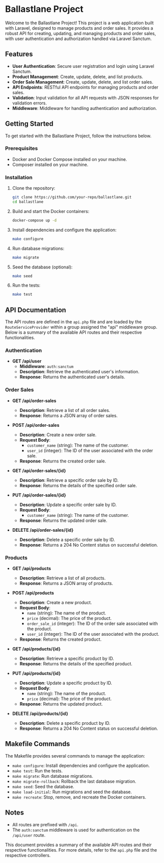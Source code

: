 # Ballastlane Project

Welcome to the Ballastlane Project! This project is a web application built with Laravel, designed to manage products and order sales. It provides a robust API for creating, updating, and managing products and order sales, with user authentication and authorization handled via Laravel Sanctum.

## Features

- **User Authentication**: Secure user registration and login using Laravel Sanctum.
- **Product Management**: Create, update, delete, and list products.
- **Order Sale Management**: Create, update, delete, and list order sales.
- **API Endpoints**: RESTful API endpoints for managing products and order sales.
- **Validation**: Input validation for all API requests with JSON responses for validation errors.
- **Middleware**: Middleware for handling authentication and authorization.

## Getting Started

To get started with the Ballastlane Project, follow the instructions below.

### Prerequisites

- Docker and Docker Compose installed on your machine.
- Composer installed on your machine.

### Installation

1. Clone the repository:
    ```sh
    git clone https://github.com/your-repo/ballastlane.git
    cd ballastlane
    ```

2. Build and start the Docker containers:
    ```sh
    docker-compose up -d
    ```

3. Install dependencies and configure the application:
    ```sh
    make configure
    ```

4. Run database migrations:
    ```sh
    make migrate
    ```

5. Seed the database (optional):
    ```sh
    make seed
    ```

6. Run the tests:
    ```sh
    make test
    ```

## API Documentation

The API routes are defined in the `api.php` file and are loaded by the `RouteServiceProvider` within a group assigned the "api" middleware group. Below is a summary of the available API routes and their respective functionalities.

### Authentication

- **GET /api/user**
  - **Middleware**: `auth:sanctum`
  - **Description**: Retrieve the authenticated user's information.
  - **Response**: Returns the authenticated user's details.

### Order Sales

- **GET /api/order-sales**
  - **Description**: Retrieve a list of all order sales.
  - **Response**: Returns a JSON array of order sales.

- **POST /api/order-sales**
  - **Description**: Create a new order sale.
  - **Request Body**:
    - `customer_name` (string): The name of the customer.
    - `user_id` (integer): The ID of the user associated with the order sale.
  - **Response**: Returns the created order sale.

- **GET /api/order-sales/{id}**
  - **Description**: Retrieve a specific order sale by ID.
  - **Response**: Returns the details of the specified order sale.

- **PUT /api/order-sales/{id}**
  - **Description**: Update a specific order sale by ID.
  - **Request Body**:
    - `customer_name` (string): The name of the customer.
  - **Response**: Returns the updated order sale.

- **DELETE /api/order-sales/{id}**
  - **Description**: Delete a specific order sale by ID.
  - **Response**: Returns a 204 No Content status on successful deletion.

### Products

- **GET /api/products**
  - **Description**: Retrieve a list of all products.
  - **Response**: Returns a JSON array of products.

- **POST /api/products**
  - **Description**: Create a new product.
  - **Request Body**:
    - `name` (string): The name of the product.
    - `price` (decimal): The price of the product.
    - `order_sale_id` (integer): The ID of the order sale associated with the product.
    - `user_id` (integer): The ID of the user associated with the product.
  - **Response**: Returns the created product.

- **GET /api/products/{id}**
  - **Description**: Retrieve a specific product by ID.
  - **Response**: Returns the details of the specified product.

- **PUT /api/products/{id}**
  - **Description**: Update a specific product by ID.
  - **Request Body**:
    - `name` (string): The name of the product.
    - `price` (decimal): The price of the product.
  - **Response**: Returns the updated product.

- **DELETE /api/products/{id}**
  - **Description**: Delete a specific product by ID.
  - **Response**: Returns a 204 No Content status on successful deletion.

## Makefile Commands

The Makefile provides several commands to manage the application:

- `make configure`: Install dependencies and configure the application.
- `make test`: Run the tests.
- `make migrate`: Run database migrations.
- `make migrate-rollback`: Rollback the last database migration.
- `make seed`: Seed the database.
- `make load-initial`: Run migrations and seed the database.
- `make recreate`: Stop, remove, and recreate the Docker containers.

## Notes

- All routes are prefixed with `/api`.
- The `auth:sanctum` middleware is used for authentication on the `/api/user` route.

This document provides a summary of the available API routes and their respective functionalities. For more details, refer to the `api.php` file and the respective controllers.